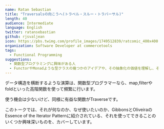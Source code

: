 ```yaml
---
name: Ratan Sebastian
title: "Traversalsの向こうへ(トラベル・スルー・トラバーサル)"
length: 40
audience: Intermediate
language: English
twitter: ratansebastian
github: rjsvaljean
icon: https://pbs.twimg.com/profile_images/1749512839/ratcomic_400x400.jpg
organization: Software Developer at commercetools
tags:
  - Functional Programming
suggestions:
  - 関数型プログラミングに興味がある人
  - FunctorやMonadような型クラスの幾つかのアイデアや、その抽象化の価値を理解し、そこに他に何があるかを知りたい(FunctorとMonadの知識は必要ありません)人
---
```

データ構造を横断するような演算は、関数型プログラマーなら、map,filterやfoldといった高階関数を使って頻繁に行います。

使う機会は少ないけど、同様に有益な関数がTraverseです。

このトークでは、それが何なのか、なぜ使いたいのか、GibbonsとOliveiraのEssence of the Iterator Patternに紹介されている、それを使ってできることのいくつか興味深いものを、カバーしています。
